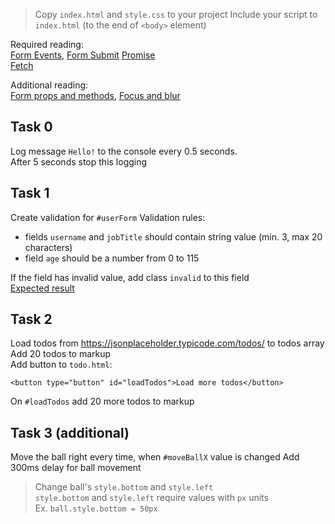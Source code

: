 > Copy `index.html` and `style.css` to your project
Include your script to `index.html` (to the end of `<body>` element)

Required reading:  
[Form Events](https://javascript.info/events-change-input), [Form Submit](https://javascript.info/forms-submit)
[Promise](https://javascript.info/promise-basics)   
[Fetch](https://javascript.info/fetch)

Additional reading:  
[Form props and methods](https://javascript.info/form-elements), [Focus and blur](https://javascript.info/focus-blur)

## Task 0
Log message `Hello!` to the console every 0.5 seconds.  
After 5 seconds stop this logging 

## Task 1
Create validation for `#userForm`
Validation rules:
- fields `username` and `jobTitle` should contain string value (min. 3, max 20 characters)
- field `age` should be a number from 0 to 115

If the field has invalid value, add class `invalid` to this field  
[Expected result](http://prntscr.com/t1hn8e)

## Task 2
Load todos from https://jsonplaceholder.typicode.com/todos/ to todos array    
Add 20 todos to markup  
Add button to `todo.html`:  
```
<button type="button" id="loadTodos">Load more todos</button>
```
On `#loadTodos` add 20 more todos to markup  

## Task 3 (additional)
Move the ball right every time, when `#moveBallX` value is changed
Add 300ms delay for ball movement

> Change ball's `style.bottom` and `style.left`  
`style.bottom` and `style.left` require values with `px` units   
Ex. `ball.style.bottom = 50px`